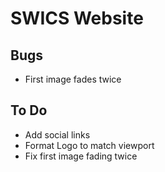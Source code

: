 # SWICS Website

## Bugs 
* First image fades twice 

## To Do 
* Add social links 
* Format Logo to match viewport 
* Fix first image fading twice 